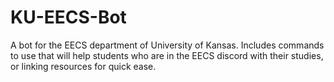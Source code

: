 # KU-EECS-Bot
A bot for the EECS department of University of Kansas. Includes commands to use that will help students who are in the EECS discord with their studies, or linking resources for quick ease. 

